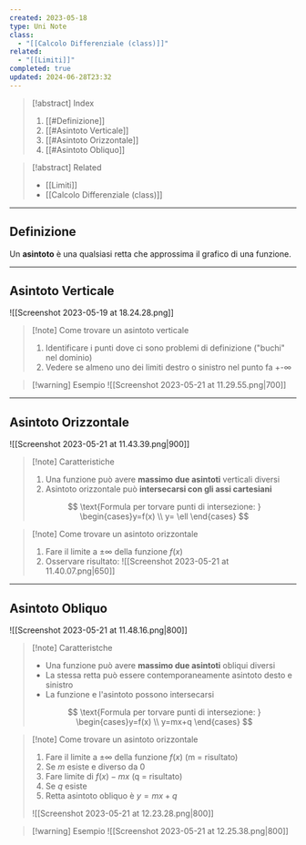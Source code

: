 ```yaml
---
created: 2023-05-18
type: Uni Note
class:
  - "[[Calcolo Differenziale (class)]]"
related:
  - "[[Limiti]]"
completed: true
updated: 2024-06-28T23:32
---
```


>[!abstract] Index
>1. [[#Definizione]]
>2. [[#Asintoto Verticale]]
>3. [[#Asintoto Orizzontale]]
>4. [[#Asintoto Obliquo]]

>[!abstract] Related
>- [[Limiti]]
>- [[Calcolo Differenziale (class)]]

---
## Definizione

Un **asintoto** è una qualsiasi retta che approssima il grafico di una funzione.

---
## Asintoto Verticale

![[Screenshot 2023-05-19 at 18.24.28.png]]

>[!note] Come trovare un asintoto verticale
>1. Identificare i punti dove ci sono problemi di definizione ("buchi" nel dominio)
>2. Vedere se almeno uno dei limiti destro o sinistro nel punto fa +-∞

>[!warning] Esempio
>![[Screenshot 2023-05-21 at 11.29.55.png|700]]

---
## Asintoto Orizzontale

![[Screenshot 2023-05-21 at 11.43.39.png|900]]

>[!note] Caratteristiche
>1. Una funzione può avere **massimo due asintoti** verticali diversi 
>2. Asintoto orizzontale può **intersecarsi con gli assi cartesiani** 
>
>$$
>\text{Formula per torvare punti di intersezione: } \begin{cases}y=f(x) \\ y= \ell
>\end{cases}
>$$

 >[!note] Come trovare un asintoto orizzontale
>1. Fare il limite a $\pm \infty$ della funzione $f( x )$
>2. Osservare risultato: 
>![[Screenshot 2023-05-21 at 11.40.07.png|650]]

---
## Asintoto Obliquo

![[Screenshot 2023-05-21 at 11.48.16.png|800]]

>[!note] Caratteristche
>- Una funzione può avere **massimo due asintoti** obliqui diversi
>- La stessa retta può essere contemporaneamente asintoto desto e sinistro 
>- La funzione e l'asintoto possono intersecarsi
>
>$$
>\text{Formula per torvare punti di intersezione: } \begin{cases}y=f(x) \\ y=mx+q
>\end{cases}
>$$

>[!note] Come trovare un asintoto orizzontale
>1. Fare il limite a $\pm \infty$ della funzione $f(x)$ (m  = risultato)
>2. Se $m$ esiste e diverso da $0$
>3. Fare limite di $f(x) - mx$ (q = risultato)
>4. Se $q$ esiste
>5. Retta asintoto obliquo è $y = mx+q$
>
>![[Screenshot 2023-05-21 at 12.23.28.png|800]]

>[!warning] Esempio
>![[Screenshot 2023-05-21 at 12.25.38.png|800]]

